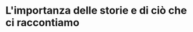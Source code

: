 # L'importanza delle storie e di ciò che ci raccontiamo
<!--stackedit_data:
eyJoaXN0b3J5IjpbLTMwODExODE3M119
-->